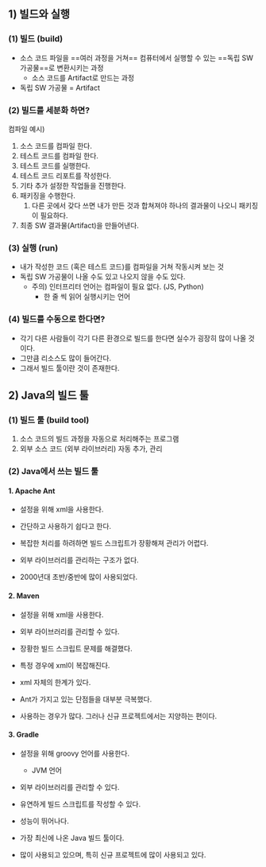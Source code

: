 ## 1) 빌드와 실행
### (1) 빌드 (build)
- 소스 코드 파일을 ==여러 과정을 거쳐== 컴퓨터에서 실행할 수 있는 ==독립 SW 가공물==로 변환시키는 과정
	- 소스 코드를 Artifact로 만드는 과정
- 독립 SW 가공물 = Artifact

### (2) 빌드를 세분화 하면?
컴파일 예시)
1. 소스 코드를 컴파일 한다.
2. 테스트 코드를 컴파일 한다.
3. 테스트 코드를 실행한다.
4. 테스트 코드 리포트를 작성한다.
5. 기타 추가 설정한 작업들을 진행한다.
6. 패키징을 수행한다.
	1. 다른 곳에서 갖다 쓰면 내가 만든 것과 합쳐져야 하나의 결과물이 나오니 패키징이 필요하다.
7. 최종 SW 결과물(Artifact)을 만들어낸다.

### (3) 실행 (run)
- 내가 작성한 코드 (혹은 테스트 코드)를 컴파일을 거쳐 작동시켜 보는 것
- 독립 SW 가공물이 나올 수도 있고 나오지 않을 수도 있다.
	- 주의) 인터프리터 언어는 컴파일이 필요 없다. (JS, Python)
		- 한 줄 씩 읽어 실행시키는 언어

### (4) 빌드를 수동으로 한다면?
- 각기 다른 사람들이 각기 다른 환경으로 빌드를 한다면 실수가 굉장히 많이 나올 것이다.
- 그만큼 리소스도 많이 들어간다.
- 그래서 빌드 툴이란 것이 존재한다.


## 2) Java의 빌드 툴
### (1) 빌드 툴 (build tool)
1. 소스 코드의 빌드 과정을 자동으로 처리해주는 프로그램
2. 외부 소스 코드 (외부 라이브러리) 자동 추가, 관리

### (2) Java에서 쓰는 빌드 툴
#### 1. Apache Ant
- 설정을 위해 xml을 사용한다.
- 간단하고 사용하기 쉽다고 한다.

- 복잡한 처리를 하려하면 빌드 스크립트가 장황해져 관리가 어렵다.
- 외부 라이브러리를 관리하는 구조가 없다.

- 2000년대 초반/중반에 많이 사용되었다.
#### 2. Maven
- 설정을 위해 xml을 사용한다.
- 외부 라이브러리를 관리할 수 있다.
- 장황한 빌드 스크립트 문제를 해결했다.

- 특정 경우에 xml이 복잡해진다.
- xml 자체의 한계가 있다.

- Ant가 가지고 있는 단점들을 대부분 극복했다.
- 사용하는 경우가 많다. 그러나 신규 프로젝트에서는 지양하는 편이다.
#### 3. Gradle
- 설정을 위해 groovy 언어를 사용한다.
	- JVM 언어
- 외부 라이브러리를 관리할 수 있다.
- 유연하게 빌드 스크립트를 작성할 수 있다.
- 성능이 뛰어나다.

- 가장 최신에 나온 Java 빌드 툴이다.
- 많이 사용되고 있으며, 특히 신규 프로젝트에 많이 사용되고 있다.
